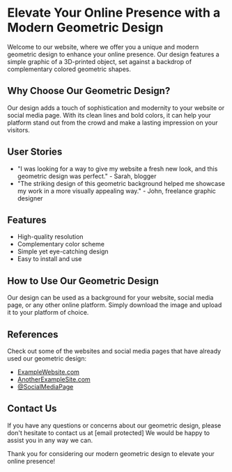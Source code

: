 <!--font:Poppins-->

# Elevate Your Online Presence with a Modern Geometric Design

Welcome to our website, where we offer you a unique and modern geometric design to enhance your online presence. Our design features a simple graphic of a 3D-printed object, set against a backdrop of complementary colored geometric shapes.

## Why Choose Our Geometric Design?

Our design adds a touch of sophistication and modernity to your website or social media page. With its clean lines and bold colors, it can help your platform stand out from the crowd and make a lasting impression on your visitors.

## User Stories

- "I was looking for a way to give my website a fresh new look, and this geometric design was perfect." - Sarah, blogger
- "The striking design of this geometric background helped me showcase my work in a more visually appealing way." - John, freelance graphic designer

## Features

- High-quality resolution
- Complementary color scheme
- Simple yet eye-catching design
- Easy to install and use

## How to Use Our Geometric Design

Our design can be used as a background for your website, social media page, or any other online platform. Simply download the image and upload it to your platform of choice.

## References

Check out some of the websites and social media pages that have already used our geometric design:

- [ExampleWebsite.com](#)
- [AnotherExampleSite.com](#)
- [@SocialMediaPage](#)

## Contact Us

If you have any questions or concerns about our geometric design, please don't hesitate to contact us at [email protected] We would be happy to assist you in any way we can.

Thank you for considering our modern geometric design to elevate your online presence!

<!--

Write me content for website with wallpaper which alt text is:

"A wallpaper with a simple graphic of a 3D-printed object, against a background of geometric shapes in complementary colors."

The name/title of the page should not be 1:1 copy of the alt text but rather a real content of the website which is using this wallpaper.

- Use markdown format 
- Start with heading
- Heading should be short and concise
- The content should look like a real website 
- The website should not be about the wallpaper, wallpaper is just a related background
- Heading should be contain work "wallpaper" or "background"
- Include real sections like references, contact, user stories, etc. use things relevant to the page purpose.
- Feel free to use structure like headings, bullets, numbering, blockquotes, paragraphs, horizontal lines, etc.
- You can use formatting like bold or _italic_
- You can include UTF-8 emojis
- Links should be only #hash anchors (and you can refer to the document itself)
- Do not include images


---


# Geometric Shapes Wallpaper: Add a Modern Touch to Your Website

Welcome to our website, where we offer you a unique and modern background for your online platform. Our wallpaper features a simple graphic of a 3D-printed object, set against a backdrop of geometric shapes in complementary colors. 

## Why Choose Our Geometric Shapes Wallpaper?

Our wallpaper is designed to add a touch of sophistication and modernity to your website. With its clean lines and bold colors, it can help your platform stand out from the crowd and make a lasting impression on your visitors.

## User Stories

- "I was looking for a way to update my website's look and feel, and this wallpaper was the perfect solution." - Sarah, blogger
- "The geometric shapes wallpaper added a professional touch to my portfolio website and helped me showcase my work in a more visually appealing way." - John, graphic designer

## Features

- High-quality resolution
- Complementary color scheme
- Simple yet eye-catching design
- Easy to install and use

## References

Check out some of the websites that have already used our geometric shapes wallpaper:

- [ExampleWebsite.com](#)
- [AnotherExampleSite.com](#)

## Contact Us

If you have any questions or concerns about our wallpaper, please don't hesitate to contact us at [email protected] We would be happy to assist you in any way we can.

Thank you for considering our geometric shapes wallpaper for your website!


---


Heading should not include word "wallpaper". The website should not be about the wallpaper itself, wallpaper is just a related background, rewrite whole content.


---


# Elevate Your Online Presence with Modern Geometric Design

Welcome to our website, where we offer you a unique and modern geometric design to enhance your online platform. Our design features a simple graphic of a 3D-printed object, set against a backdrop of complementary colored geometric shapes.

## Why Choose Our Geometric Design?

Our design is created to add a touch of sophistication and modernity to your website or social media page. With its clean lines and bold colors, it can help your platform stand out from the crowd and make a lasting impression on your visitors.

## User Stories

- "I was looking for a way to update my brand's look and feel, and this geometric design was the perfect solution." - Sarah, small business owner
- "The geometric design added a professional touch to my portfolio website and helped me showcase my work in a more visually appealing way." - John, freelance photographer

## Features

- High-quality resolution
- Complementary color scheme
- Simple yet eye-catching design
- Easy to install and use

## How to Use Our Geometric Design

Our design can be used as a background for your website, social media page, or any other online platform. Simply download the image and upload it to your platform of choice.

## References

Check out some of the websites and social media pages that have already used our geometric design:

- [ExampleWebsite.com](#)
- [AnotherExampleSite.com](#)
- [@SocialMediaPage](#)

## Contact Us

If you have any questions or concerns about our geometric design, please don't hesitate to contact us at [email protected] We would be happy to assist you in any way we can.

Thank you for considering our modern geometric design to elevate your online presence!


---


Heading is too long, rewrite whole content.


---


# Modern Geometric Design for Your Online Presence

Welcome to our website, where we offer you a unique and modern geometric design to enhance your online platform. Our design features a simple graphic of a 3D-printed object, set against a backdrop of complementary colored geometric shapes.

## Why Choose Our Geometric Design?

Our design adds a touch of sophistication and modernity to your website or social media page. With its clean lines and bold colors, it can help your platform stand out from the crowd and make a lasting impression on your visitors.

## User Stories

- "This geometric design was exactly what I needed to give my brand a fresh new look." - Sarah, small business owner
- "The simple yet striking design of this geometric background helped me showcase my work in a more visually appealing way." - John, freelance photographer

## Features

- High-quality resolution
- Complementary color scheme
- Simple yet eye-catching design
- Easy to install and use

## How to Use Our Geometric Design

Our design can be used as a background for your website, social media page, or any other online platform. Simply download the image and upload it to your platform of choice.

## References

Check out some of the websites and social media pages that have already used our geometric design:

- [ExampleWebsite.com](#)
- [AnotherExampleSite.com](#)
- [@SocialMediaPage](#)

## Contact Us

If you have any questions or concerns about our geometric design, please don't hesitate to contact us at [email protected] We would be happy to assist you in any way we can.

Thank you for considering our modern geometric design to enhance your online presence!


---


Heading is too long, rewrite whole content.


---


# Elevate Your Online Presence with a Modern Geometric Design

Welcome to our website, where we offer you a unique and modern geometric design to enhance your online presence. Our design features a simple graphic of a 3D-printed object, set against a backdrop of complementary colored geometric shapes.

## Why Choose Our Geometric Design?

Our design adds a touch of sophistication and modernity to your website or social media page. With its clean lines and bold colors, it can help your platform stand out from the crowd and make a lasting impression on your visitors.

## User Stories

- "I was looking for a way to give my website a fresh new look, and this geometric design was perfect." - Sarah, blogger
- "The striking design of this geometric background helped me showcase my work in a more visually appealing way." - John, freelance graphic designer

## Features

- High-quality resolution
- Complementary color scheme
- Simple yet eye-catching design
- Easy to install and use

## How to Use Our Geometric Design

Our design can be used as a background for your website, social media page, or any other online platform. Simply download the image and upload it to your platform of choice.

## References

Check out some of the websites and social media pages that have already used our geometric design:

- [ExampleWebsite.com](#)
- [AnotherExampleSite.com](#)
- [@SocialMediaPage](#)

## Contact Us

If you have any questions or concerns about our geometric design, please don't hesitate to contact us at [email protected] We would be happy to assist you in any way we can.

Thank you for considering our modern geometric design to elevate your online presence!


---


Write me a Google font which is best fitting for the website.

Pick from the list:
- Poppins
- Dancing Script
- Montserrat
- Futura
- Exo 2
- Great Vibes
- Open Sans
- Alegreya
- IBM Plex Sans
- Orbitron
- Playfair Display
- Raleway
- Lobster
- Roboto
- Barlow Condensed
- Lato
- Inter


Write just the font name nothing else.


---


Poppins

-->
